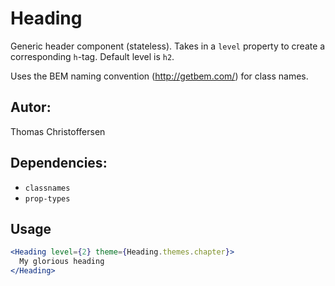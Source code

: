 # Heading

Generic header component (stateless). Takes in a `level` property to create a corresponding `h`-tag. Default level is `h2`.

Uses the BEM naming convention (http://getbem.com/) for class names.

## Autor:

Thomas Christoffersen

## Dependencies:

- `classnames`
- `prop-types`

## Usage

```jsx
<Heading level={2} theme={Heading.themes.chapter}>
  My glorious heading
</Heading>
```
